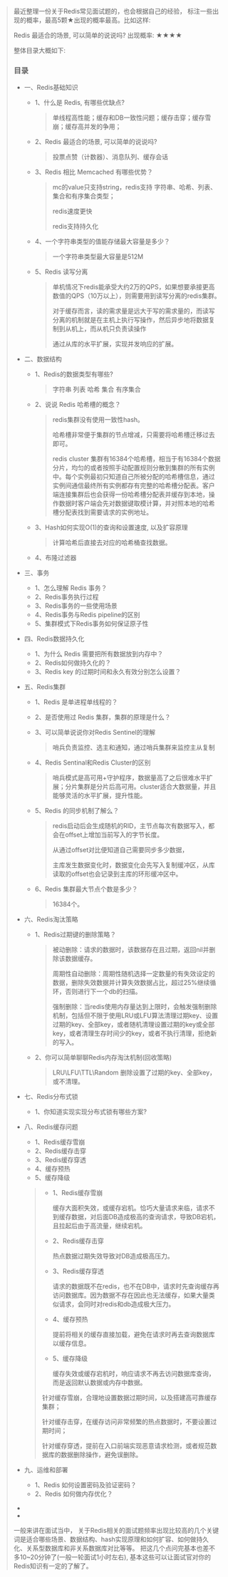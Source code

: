 > 最近整理一份关于Redis常见面试题的，也会根据自己的经验， 标注一些出现的概率，最高5颗★出现的概率最高。比如这样:
>
> Redis 最适合的场景, 可以简单的说说吗?
> 出现概率: ★★★★
>
>  
>
> 整体目录大概如下:
>
> ### 目录
>
> - 一、Redis基础知识
>
>   - 1、什么是 Redis, 有哪些优缺点?
>
>     > 单线程高性能；缓存和DB一致性问题；缓存击穿；缓存雪崩；缓存高并发的争用；
>
>   - 2、Redis 最适合的场景, 可以简单的说说吗?
>
>     > 投票点赞（计数器）、消息队列、缓存会话
>
>   - 3、Redis 相比 Memcached 有哪些优势？
>
>     > mc的value只支持string，redis支持 字符串、哈希、列表、集合和有序集合类型；
>     >
>     > redis速度更快
>     >
>     > redis支持持久化
>
>   - 4、一个字符串类型的值能存储最大容量是多少？
>
>     > 一个字符串类型最大容量是512M
>
>   - 5、Redis 读写分离
>
>     > 单机情况下redis能承受大约2万的QPS，如果想要承接更高数值的QPS（10万以上），则需要用到读写分离的redis集群。
>     >
>     > 对于缓存而言，读的需求量是远大于写的需求量的，而读写分离的机制就是在主机上执行写操作，然后异步地将数据复制到从机上，而从机只负责读操作
>     >
>     > 通过从库的水平扩展，实现并发响应的扩展。
>
> - 二、数据结构
>
>   - 1、Redis的数据类型有哪些?
>
>     > 字符串 列表 哈希 集合 有序集合
>
>   - 2、说说 Redis 哈希槽的概念？
>
>     > redis集群没有使用一致性hash。
>     >
>     > 哈希槽非常便于集群的节点增减，只需要将哈希槽迁移过去即可。
>     >
>     > redis cluster 集群有16384个哈希槽，相当于有16384个数据分片，均匀的或者按照手动配置规则分散到集群的所有实例中。每个实例最初只知道自己所被分配的哈希槽信息，通过实例间通信最终所有实例都存有完整的哈希槽分配表。客户端连接集群后也会获得一份哈希槽分配表并缓存到本地，操作数据时客户端会先对数据键取模计算，并对照本地的哈希槽分配表找到需要请求的实例地址。
>
>   - 3、Hash如何实现O(1)的查询和设置速度, 以及扩容原理
>
>     > 计算哈希后直接去对应的哈希桶查找数据。
>
>   - 4、布隆过滤器
>
> - 三、事务
>
>   - 1、怎么理解 Redis 事务？
>   - 2、Redis事务执行过程
>   - 3、Redis事务的一些使用场景
>   - 4、Redis事务与Redis pipeline的区别
>   - 5、集群模式下Redis事务如何保证原子性
>
> - 四、Redis数据持久化
>
>   - 1、为什么 Redis 需要把所有数据放到内存中？
>   - 2、Redis如何做持久化的？
>   - 3、Redis key 的过期时间和永久有效分别怎么设置？
>
> - 五、Redis集群
>
>   - 1、Redis 是单进程单线程的？
>
>   - 2、是否使用过 Redis 集群，集群的原理是什么？
>
>   - 3、可以简单说说你对Redis Sentinel的理解
>
>     > 哨兵负责监控、选主和通知，通过哨兵集群来监控主从复制
>
>   - 4、Redis Sentinal和Redis Cluster的区别
>
>     > 哨兵模式是高可用+守护程序，数据量高了之后很难水平扩展；分片集群是分片后高可用。cluster适合大数据量，并且能够灵活的水平扩展，提升性能。
>
>   - 5、Redis 的同步机制了解么？
>
>     > redis启动后会生成随机的RID，主节点每次有数据写入，都会在offset上增加当前写入的字节长度。
>     >
>     > 从通过offset对比便知道自己需要同步多少数据，
>     >
>     > 主库发生数据变化时，数据变化会先写入复制缓冲区，从库读取的offset也会记录到主库的环形缓冲区中。
>
>   - 6、Redis 集群最大节点个数是多少？
>
>     > 16384个。
>
> - 六、Redis淘汰策略
>
>   - 1、Redis过期键的删除策略？
>
>     > 被动删除：请求的数据时，该数据存在且过期，返回nil并删除该数据缓存。
>     >
>     > 周期性自动删除：周期性随机选择一定数量的有失效设定的数据，删除失效数据并计算失效数据占比，超过25%继续循环，否则进行下一个db的扫描。
>     >
>     > 强制删除：当redis使用内存量达到上限时，会触发强制删除机制，包括但不限于使用LRU或LFU算法清理过期key、设置过期的key、全部key，或者随机清理设置过期的key或全部key，或者清理生存时间少的key，或者不执行清理，拒绝新的写入。
>
>   - 2、你可以简单聊聊Redis内存淘汰机制(回收策略)
>
>     > LRU\LFU\TTL\Random 删除设置了过期的key、全部key，或不清理。
>
> - 七、Redis分布式锁
>
>   - 1、你知道实现实现分布式锁有哪些方案?
>
> - 八、Redis缓存问题
>
>   - 1、Redis缓存雪崩
>   - 2、Redis缓存击穿
>   - 3、Redis缓存穿透
>   - 4、缓存预热
>   - 5、缓存降级
>
>   > - 1、Redis缓存雪崩
>   >
>   >   缓存大面积失效，或缓存宕机。恰巧大量请求来临，请求不到缓存数据，对后面DB造成极高的查询请求，导致DB宕机，且拉起后由于高流量，继续宕机。
>   >
>   >   
>   >
>   > - 2、Redis缓存击穿
>   >
>   >   热点数据过期失效导致对DB造成极高压力。
>   >
>   >   
>   >
>   > - 3、Redis缓存穿透
>   >
>   >   请求的数据既不在redis，也不在DB中，请求时先查询缓存再访问数据库。因为数据不存在因此也无法缓存，如果大量类似请求，会同时对redis和db造成极大压力。
>   >
>   >   
>   >
>   > - 4、缓存预热
>   >
>   >   提前将相关的缓存直接加载，避免在请求时再去查询数据库以缓存信息。
>   >
>   >   
>   >
>   > - 5、缓存降级
>   >
>   >   缓存失效或缓存宕机时，响应请求不再去访问数据库查询，而是返回默认数据或内存中数据。
>   >
>   > 针对缓存雪崩，合理地设置数据过期时间，以及搭建高可靠缓存集群；
>   >
>   > 针对缓存击穿，在缓存访问非常频繁的热点数据时，不要设置过期时间；
>   >
>   > 针对缓存穿透，提前在入口前端实现恶意请求检测，或者规范数据库的数据删除操作，避免误删除。
>
> - 九、运维和部署
>
>   - 1、Redis 如何设置密码及验证密码？
>   - 2、Redis 如何做内存优化？
>
> *
>
> *
>
>  
>
> 一般来讲在面试当中， 关于Redis相关的面试题频率出现比较高的几个关键词是适合哪些场景、数据结构、hash实现原理和如何扩容、如何做持久化、关系型数据库和非关系数据库对比等等。 把这几个点问完基本也差不多10~20分钟了(一般一轮面试1小时左右), 基本这些可以让面试官对你的Redis知识有一定的了解了。